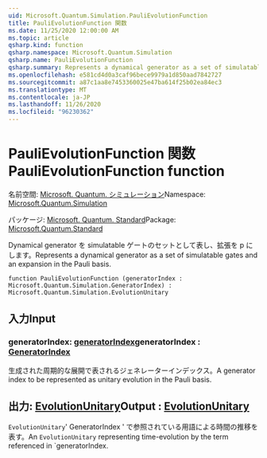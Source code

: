 ```yaml
---
uid: Microsoft.Quantum.Simulation.PauliEvolutionFunction
title: PauliEvolutionFunction 関数
ms.date: 11/25/2020 12:00:00 AM
ms.topic: article
qsharp.kind: function
qsharp.namespace: Microsoft.Quantum.Simulation
qsharp.name: PauliEvolutionFunction
qsharp.summary: Represents a dynamical generator as a set of simulatable gates and an expansion in the Pauli basis.
ms.openlocfilehash: e581cd4d0a3caf96bece9979a1d850aad7842727
ms.sourcegitcommit: a87c1aa8e7453360025e47ba614f25b02ea84ec3
ms.translationtype: MT
ms.contentlocale: ja-JP
ms.lasthandoff: 11/26/2020
ms.locfileid: "96230362"
---
```

# <a name="paulievolutionfunction-function"></a><span data-ttu-id="60de9-102">PauliEvolutionFunction 関数</span><span class="sxs-lookup"><span data-stu-id="60de9-102">PauliEvolutionFunction function</span></span>

<span data-ttu-id="60de9-103">名前空間: [Microsoft. Quantum. シミュレーション](xref:Microsoft.Quantum.Simulation)</span><span class="sxs-lookup"><span data-stu-id="60de9-103">Namespace: [Microsoft.Quantum.Simulation](xref:Microsoft.Quantum.Simulation)</span></span>

<span data-ttu-id="60de9-104">パッケージ: [Microsoft. Quantum. Standard](https://nuget.org/packages/Microsoft.Quantum.Standard)</span><span class="sxs-lookup"><span data-stu-id="60de9-104">Package: [Microsoft.Quantum.Standard](https://nuget.org/packages/Microsoft.Quantum.Standard)</span></span>


<span data-ttu-id="60de9-105">Dynamical generator を simulatable ゲートのセットとして表し、拡張を p にします。</span><span class="sxs-lookup"><span data-stu-id="60de9-105">Represents a dynamical generator as a set of simulatable gates and an expansion in the Pauli basis.</span></span>

```qsharp
function PauliEvolutionFunction (generatorIndex : Microsoft.Quantum.Simulation.GeneratorIndex) : Microsoft.Quantum.Simulation.EvolutionUnitary
```


## <a name="input"></a><span data-ttu-id="60de9-106">入力</span><span class="sxs-lookup"><span data-stu-id="60de9-106">Input</span></span>

### <a name="generatorindex--generatorindex"></a><span data-ttu-id="60de9-107">generatorIndex: [generatorIndex](xref:Microsoft.Quantum.Simulation.GeneratorIndex)</span><span class="sxs-lookup"><span data-stu-id="60de9-107">generatorIndex : [GeneratorIndex](xref:Microsoft.Quantum.Simulation.GeneratorIndex)</span></span>

<span data-ttu-id="60de9-108">生成された周期的な展開で表されるジェネレーターインデックス。</span><span class="sxs-lookup"><span data-stu-id="60de9-108">A generator index to be represented as unitary evolution in the Pauli basis.</span></span>



## <a name="output--evolutionunitary"></a><span data-ttu-id="60de9-109">出力: [EvolutionUnitary](xref:Microsoft.Quantum.Simulation.EvolutionUnitary)</span><span class="sxs-lookup"><span data-stu-id="60de9-109">Output : [EvolutionUnitary](xref:Microsoft.Quantum.Simulation.EvolutionUnitary)</span></span>

<span data-ttu-id="60de9-110">`EvolutionUnitary`' GeneratorIndex ' で参照されている用語による時間の推移を表す。</span><span class="sxs-lookup"><span data-stu-id="60de9-110">An `EvolutionUnitary` representing time-evolution by the term referenced in \`generatorIndex.</span></span>